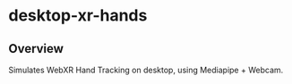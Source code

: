 # desktop-xr-hands

## Overview

Simulates WebXR Hand Tracking on desktop, using Mediapipe + Webcam.